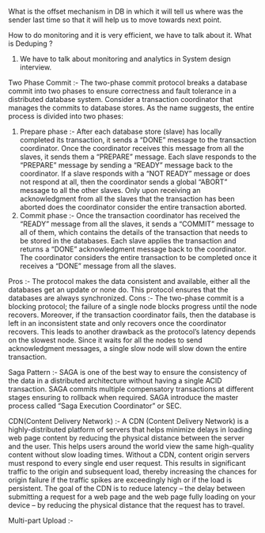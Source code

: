 What is the offset mechanism in DB in which it will tell us where was the sender last time so that it will help us to 
move towards next point.

How to do monitoring and it is very efficient, we have to talk about it.
What is Deduping ?
 
1. We have to talk about monitoring and analytics in System design interview.
 
 
Two Phase Commit :- The two-phase commit protocol breaks a database commit into two phases to ensure correctness and fault tolerance in a distributed database system. 
Consider a transaction coordinator that manages the commits to database stores. As the name suggests, the entire process is divided into two phases:
1. Prepare phase :- After each database store (slave) has locally completed its transaction, it sends a “DONE” message to the transaction coordinator. Once the coordinator
    receives this message from all the slaves, it sends them a “PREPARE” message. Each slave responds to the “PREPARE” message by sending a “READY” message back to the coordinator.
    If a slave responds with a “NOT READY” message or does not respond at all, then the coordinator sends a global “ABORT” message to all the other slaves. Only upon receiving
    an acknowledgment from all the slaves that the transaction has been aborted does the coordinator consider the entire transaction aborted.
2. Commit phase :- Once the transaction coordinator has received the “READY” message from all the slaves, it sends a “COMMIT” message to all of them, which contains
    the details of the transaction that needs to be stored in the databases. Each slave applies the transaction and returns a “DONE” acknowledgment message back to the coordinator.
    The coordinator considers the entire transaction to be completed once it receives a “DONE” message from all the slaves.
 
Pros :- The protocol makes the data consistent and available, either all the databases get an update or none do. This protocol ensures that the databases are always synchronized.
Cons :- The two-phase commit is a blocking protocol; the failure of a single node blocks progress until the node recovers. Moreover, if the transaction coordinator fails,
        then the database is left in an inconsistent state and only recovers once the coordinator recovers. This leads to another drawback as the protocol’s latency depends on 
        the slowest node. Since it waits for all the nodes to send acknowledgment messages, a single slow node will slow down the entire transaction.
        
Saga Pattern :- SAGA is one of the best way to ensure the consistency of the data in a distributed architecture without having a single ACID transaction. SAGA commits multiple 
            compensatory transactions at different stages ensuring to rollback when required. SAGA introduce the master process called “Saga Execution Coordinator” or SEC.
            


CDN(Content Delivery Network) :-
 A CDN (Content Delivery Network) is a highly-distributed platform of servers that helps minimize delays in loading web page content by reducing the physical distance between 
 the server and the user. This helps users around the world view the same high-quality content without slow loading times.  Without a CDN, content origin servers must respond 
 to every single end user request. This results in significant traffic to the origin and subsequent load, thereby increasing the chances for origin failure if the traffic 
 spikes are exceedingly high or if the load is persistent.
 The goal of the CDN is to reduce latency – the delay between submitting a request for a web page and the web page fully loading on your device – by reducing the physical
 distance that the request has to travel.       
        

Multi-part Upload :-